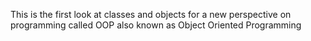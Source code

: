 This is the first look at classes and objects for a new perspective on programming called OOP also known as Object Oriented Programming
